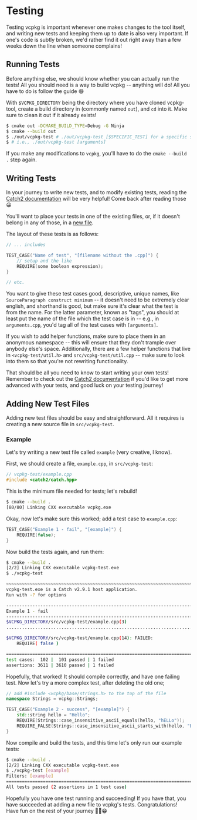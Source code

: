 # Testing

Testing vcpkg is important whenever one makes changes to the tool itself, and
writing new tests and keeping them up to date is also very important. If one's
code is subtly broken, we'd rather find it out right away than a few weeks down
the line when someone complains!

## Running Tests

Before anything else, we should know whether you can actually run the tests!
All you should need is a way to build vcpkg -- anything will do! All you have to
do is follow the guide 😄

With `$VCPKG_DIRECTORY` being the directory where you have cloned vcpkg-tool,
create a build directory in (commonly named `out`), and
`cd` into it. Make sure to clean it out if it already exists!

```sh
$ cmake out -DCMAKE_BUILD_TYPE=Debug -G Ninja
$ cmake --build out
$ ./out/vcpkg-test # ./out/vcpkg-test [$SPECIFIC_TEST] for a specific set of tests
$ # i.e., ./out/vcpkg-test [arguments]
```

If you make any modifications to `vcpkg`, you'll have to do the
`cmake --build .` step again.

## Writing Tests

In your journey to write new tests, and to modify existing tests, reading the
[Catch2 documentation] will be very helpful! Come back after reading those 😀

You'll want to place your tests in one of the existing files, or, if it doesn't
belong in any of those, in a [new file](#adding-new-test-files).

The layout of these tests is as follows:

```cpp
// ... includes

TEST_CASE("Name of test", "[filename without the .cpp]") {
    // setup and the like
    REQUIRE(some boolean expression);
}

// etc.
```

You want to give these test cases good, descriptive, unique names, like
`SourceParagraph construct minimum` -- it doesn't need to be extremely clear
english, and shorthand is good, but make sure it's clear what the test is from
the name. For the latter parameter, known as "tags", you should at least put the
name of the file which the test case is in -- e.g., in `arguments.cpp`, you'd
tag all of the test cases with `[arguments]`.

If you wish to add helper functions, make sure to place them in an anonymous
namespace -- this will ensure that they don't trample over anybody else's
space. Additionally, there are a few helper functions that live in
`<vcpkg-test/util.h>` and `src/vcpkg-test/util.cpp` -- make sure to look into
them so that you're not rewriting functionality.

That should be all you need to know to start writing your own tests!
Remember to check out the [Catch2 documentation]
if you'd like to get more advanced with your tests,
and good luck on your testing journey!

## Adding New Test Files

Adding new test files should be easy and straightforward. All it requires is
creating a new source file in `src/vcpkg-test`.

### Example

Let's try writing a new test file called `example` (very creative, I know).

First, we should create a file, `example.cpp`, in `src/vcpkg-test`:

```cpp
// vcpkg-test/example.cpp
#include <catch2/catch.hpp>
```

This is the minimum file needed for tests; let's rebuild!

```sh
$ cmake --build .
[80/80] Linking CXX executable vcpkg.exe
```

Okay, now let's make sure this worked; add a test case to `example.cpp`:

```cpp
TEST_CASE("Example 1 - fail", "[example]") {
    REQUIRE(false);
}
```

Now build the tests again, and run them:

```sh
$ cmake --build .
[2/2] Linking CXX executable vcpkg-test.exe
$ ./vcpkg-test

~~~~~~~~~~~~~~~~~~~~~~~~~~~~~~~~~~~~~~~~~~~~~~~~~~~~~~~~~~~~~~~~~~~~~~~~~~~~~~~
vcpkg-test.exe is a Catch v2.9.1 host application.
Run with -? for options

-------------------------------------------------------------------------------
Example 1 - fail
-------------------------------------------------------------------------------
$VCPKG_DIRECTORY/src/vcpkg-test/example.cpp(3)
...............................................................................

$VCPKG_DIRECTORY/src/vcpkg-test/example.cpp(14): FAILED:
    REQUIRE( false )

===============================================================================
test cases:  102 |  101 passed | 1 failed
assertions: 3611 | 3610 passed | 1 failed
```

Hopefully, that worked! It should compile correctly, and have one failing test.
Now let's try a more complex test, after deleting the old one;

```cpp
// add #include <vcpkg/base/strings.h> to the top of the file
namespace Strings = vcpkg::Strings;

TEST_CASE("Example 2 - success", "[example]") {
    std::string hello = "Hello";
    REQUIRE(Strings::case_insensitive_ascii_equals(hello, "hELLo"));
    REQUIRE_FALSE(Strings::case_insensitive_ascii_starts_with(hello, "E"));
}
```

Now compile and build the tests, and this time let's only run our example tests:

```sh
$ cmake --build .
[2/2] Linking CXX executable vcpkg-test.exe
$ ./vcpkg-test [example]
Filters: [example]
===============================================================================
All tests passed (2 assertions in 1 test case)
```

Hopefully you have one test running and succeeding! If you have that, you have
succeeded at adding a new file to vcpkg's tests. Congratulations! Have fun on
the rest of your journey 🐱‍👤😁

[Catch2 documentation]: https://github.com/catchorg/Catch2/blob/master/docs/tutorial.md#top
